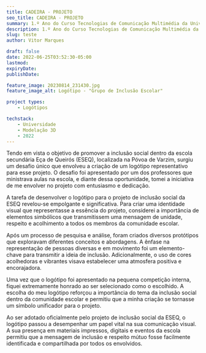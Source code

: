 ```yaml
---
title: CADEIRA - PROJETO
seo_title: CADEIRA - PROJETO
summary: 1.º Ano do Curso Tecnologias de Comunicação Multimédia da Universidade da Maia- 2022-06-25 
description: 1.º Ano do Curso Tecnologias de Comunicação Multimédia da Universidade da Maia- 2022-06-25 
slug: teste
author: Vitor Marques

draft: false
date: 2022-06-25T03:52:30-05:00
lastmod: 
expiryDate: 
publishDate: 

feature_image: 20230814_231430.jpg
feature_image_alt: Logótipo - "Grupo de Inclusão Escolar"

project types: 
    - Logótipos

techstack:
    - Universidade
    - Modelação 3D
    - 2022
---
```


Tendo em vista o objetivo de promover a inclusão social dentro da escola secundária Eça de Queirós (ESEQ), localizada na Póvoa de Varzim, surgiu um desafio único que envolveu a criação de um logótipo representativo para esse projeto. O desafio foi apresentado por um dos professores que ministrava aulas na escola, e diante dessa oportunidade, tomei a iniciativa de me envolver no projeto com entusiasmo e dedicação.

A tarefa de desenvolver o logótipo para o projeto de inclusão social da ESEQ revelou-se empolgante e significativa. Para criar uma identidade visual que representasse a essência do projeto, considerei a importância de elementos simbólicos que transmitissem uma mensagem de unidade, respeito e acolhimento a todos os membros da comunidade escolar.

Após um processo de pesquisa e análise, foram criados diversos protótipos que exploravam diferentes conceitos e abordagens. A ênfase na representação de pessoas diversas e em movimento foi um elemento-chave para transmitir a ideia de inclusão. Adicionalmente, o uso de cores acolhedoras e vibrantes visava estabelecer uma atmosfera positiva e encorajadora.

Uma vez que o logótipo foi apresentado na pequena competição interna, fiquei extremamente honrado ao ser selecionado como o escolhido. A escolha do meu logótipo reforçou a importância do tema da inclusão social dentro da comunidade escolar e permitiu que a minha criação se tornasse um símbolo unificador para o projeto.

Ao ser adotado oficialmente pelo projeto de inclusão social da ESEQ, o logótipo passou a desempenhar um papel vital na sua comunicação visual. A sua presença em materiais impressos, digitais e eventos da escola permitiu que a mensagem de inclusão e respeito mútuo fosse facilmente identificada e compartilhada por todos os envolvidos.
